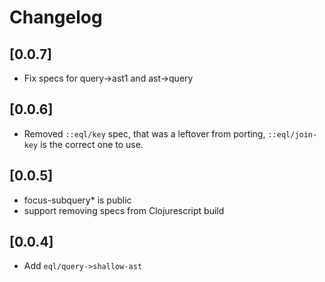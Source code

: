 # Changelog

## [0.0.7]
- Fix specs for query->ast1 and ast->query

## [0.0.6]
- Removed `::eql/key` spec, that was a leftover from porting, `::eql/join-key` is the correct one to use.

## [0.0.5]
- focus-subquery* is public
- support removing specs from Clojurescript build

## [0.0.4]
- Add `eql/query->shallow-ast`
